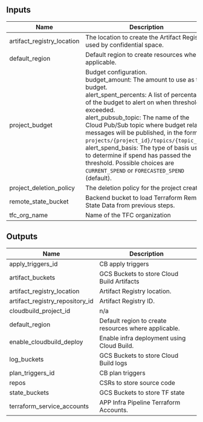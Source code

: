 <!-- BEGINNING OF PRE-COMMIT-TERRAFORM DOCS HOOK -->
## Inputs

| Name | Description | Type | Default | Required |
|------|-------------|------|---------|:--------:|
| artifact\_registry\_location | The location to create the Artifact Registry used by confidential space. | `string` | `"us-central1"` | no |
| default\_region | Default region to create resources where applicable. | `string` | `"us-central1"` | no |
| project\_budget | Budget configuration.<br>  budget\_amount: The amount to use as the budget.<br>  alert\_spent\_percents: A list of percentages of the budget to alert on when threshold is exceeded.<br>  alert\_pubsub\_topic: The name of the Cloud Pub/Sub topic where budget related messages will be published, in the form of `projects/{project_id}/topics/{topic_id}`.<br>  alert\_spend\_basis: The type of basis used to determine if spend has passed the threshold. Possible choices are `CURRENT_SPEND` or `FORECASTED_SPEND` (default). | <pre>object({<br>    budget_amount        = optional(number, 1000)<br>    alert_spent_percents = optional(list(number), [1.2])<br>    alert_pubsub_topic   = optional(string, null)<br>    alert_spend_basis    = optional(string, "FORECASTED_SPEND")<br>  })</pre> | `{}` | no |
| project\_deletion\_policy | The deletion policy for the project created. | `string` | `"PREVENT"` | no |
| remote\_state\_bucket | Backend bucket to load Terraform Remote State Data from previous steps. | `string` | n/a | yes |
| tfc\_org\_name | Name of the TFC organization | `string` | `""` | no |

## Outputs

| Name | Description |
|------|-------------|
| apply\_triggers\_id | CB apply triggers |
| artifact\_buckets | GCS Buckets to store Cloud Build Artifacts |
| artifact\_registry\_location | Artifact Registry location. |
| artifact\_registry\_repository\_id | Artifact Registry ID. |
| cloudbuild\_project\_id | n/a |
| default\_region | Default region to create resources where applicable. |
| enable\_cloudbuild\_deploy | Enable infra deployment using Cloud Build. |
| log\_buckets | GCS Buckets to store Cloud Build logs |
| plan\_triggers\_id | CB plan triggers |
| repos | CSRs to store source code |
| state\_buckets | GCS Buckets to store TF state |
| terraform\_service\_accounts | APP Infra Pipeline Terraform Accounts. |

<!-- END OF PRE-COMMIT-TERRAFORM DOCS HOOK -->
